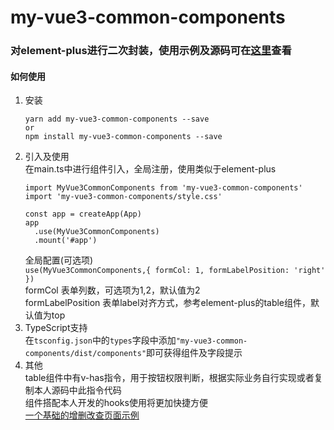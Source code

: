 my-vue3-common-components
================
### 对element-plus进行二次封装，使用示例及源码可在[这里](https://github.com/ZhangChuan01/my-vue3-common-components)查看
#### 如何使用
1. 安装
    ```  
    yarn add my-vue3-common-components --save
    or
    npm install my-vue3-common-components --save
    ```
2. 引入及使用  
    在main.ts中进行组件引入，全局注册，使用类似于element-plus
    ```
    import MyVue3CommonComponents from 'my-vue3-common-components'
    import 'my-vue3-common-components/style.css'

    const app = createApp(App)
    app
      .use(MyVue3CommonComponents)
      .mount('#app')
    ```      
    全局配置(可选项)    
    ```use(MyVue3CommonComponents,{ formCol: 1, formLabelPosition: 'right' })```     
    formCol 表单列数，可选项为1,2，默认值为2      
    formLabelPosition  表单label对齐方式，参考element-plus的table组件，默认值为top
3. TypeScript支持    
    在```tsconfig.json```中的```types```字段中添加```"my-vue3-common-components/dist/components"```即可获得组件及字段提示     
4. 其他  
    table组件中有v-has指令，用于按钮权限判断，根据实际业务自行实现或者复制本人源码中此指令代码    
    组件搭配本人开发的hooks使用将更加快捷方便    
    [一个基础的增删改查页面示例](https://github.com/ZhangChuan01/my-vue3-common-components/blob/main/src/views/Home/HomePage.vue)